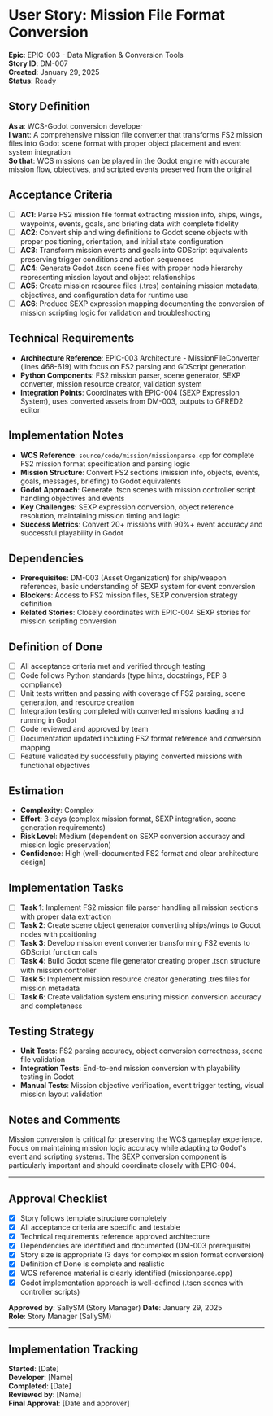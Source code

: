 # User Story: Mission File Format Conversion

**Epic**: EPIC-003 - Data Migration & Conversion Tools  
**Story ID**: DM-007  
**Created**: January 29, 2025  
**Status**: Ready

## Story Definition
**As a**: WCS-Godot conversion developer  
**I want**: A comprehensive mission file converter that transforms FS2 mission files into Godot scene format with proper object placement and event system integration  
**So that**: WCS missions can be played in the Godot engine with accurate mission flow, objectives, and scripted events preserved from the original

## Acceptance Criteria
- [ ] **AC1**: Parse FS2 mission file format extracting mission info, ships, wings, waypoints, events, goals, and briefing data with complete fidelity
- [ ] **AC2**: Convert ship and wing definitions to Godot scene objects with proper positioning, orientation, and initial state configuration
- [ ] **AC3**: Transform mission events and goals into GDScript equivalents preserving trigger conditions and action sequences
- [ ] **AC4**: Generate Godot .tscn scene files with proper node hierarchy representing mission layout and object relationships
- [ ] **AC5**: Create mission resource files (.tres) containing mission metadata, objectives, and configuration data for runtime use
- [ ] **AC6**: Produce SEXP expression mapping documenting the conversion of mission scripting logic for validation and troubleshooting

## Technical Requirements
- **Architecture Reference**: EPIC-003 Architecture - MissionFileConverter (lines 468-619) with focus on FS2 parsing and GDScript generation
- **Python Components**: FS2 mission parser, scene generator, SEXP converter, mission resource creator, validation system
- **Integration Points**: Coordinates with EPIC-004 (SEXP Expression System), uses converted assets from DM-003, outputs to GFRED2 editor

## Implementation Notes
- **WCS Reference**: `source/code/mission/missionparse.cpp` for complete FS2 mission format specification and parsing logic
- **Mission Structure**: Convert FS2 sections (mission info, objects, events, goals, messages, briefing) to Godot equivalents
- **Godot Approach**: Generate .tscn scenes with mission controller script handling objectives and events
- **Key Challenges**: SEXP expression conversion, object reference resolution, maintaining mission timing and logic
- **Success Metrics**: Convert 20+ missions with 90%+ event accuracy and successful playability in Godot

## Dependencies
- **Prerequisites**: DM-003 (Asset Organization) for ship/weapon references, basic understanding of SEXP system for event conversion
- **Blockers**: Access to FS2 mission files, SEXP conversion strategy definition
- **Related Stories**: Closely coordinates with EPIC-004 SEXP stories for mission scripting conversion

## Definition of Done
- [ ] All acceptance criteria met and verified through testing
- [ ] Code follows Python standards (type hints, docstrings, PEP 8 compliance)
- [ ] Unit tests written and passing with coverage of FS2 parsing, scene generation, and resource creation
- [ ] Integration testing completed with converted missions loading and running in Godot
- [ ] Code reviewed and approved by team
- [ ] Documentation updated including FS2 format reference and conversion mapping
- [ ] Feature validated by successfully playing converted missions with functional objectives

## Estimation
- **Complexity**: Complex
- **Effort**: 3 days (complex mission format, SEXP integration, scene generation requirements)
- **Risk Level**: Medium (dependent on SEXP conversion accuracy and mission logic preservation)
- **Confidence**: High (well-documented FS2 format and clear architecture design)

## Implementation Tasks
- [ ] **Task 1**: Implement FS2 mission file parser handling all mission sections with proper data extraction
- [ ] **Task 2**: Create scene object generator converting ships/wings to Godot nodes with positioning
- [ ] **Task 3**: Develop mission event converter transforming FS2 events to GDScript function calls
- [ ] **Task 4**: Build Godot scene file generator creating proper .tscn structure with mission controller
- [ ] **Task 5**: Implement mission resource creator generating .tres files for mission metadata
- [ ] **Task 6**: Create validation system ensuring mission conversion accuracy and completeness

## Testing Strategy
- **Unit Tests**: FS2 parsing accuracy, object conversion correctness, scene file validation
- **Integration Tests**: End-to-end mission conversion with playability testing in Godot
- **Manual Tests**: Mission objective verification, event trigger testing, visual mission layout validation

## Notes and Comments
Mission conversion is critical for preserving the WCS gameplay experience. Focus on maintaining mission logic accuracy while adapting to Godot's event and scripting systems. The SEXP conversion component is particularly important and should coordinate closely with EPIC-004.

---

## Approval Checklist
- [x] Story follows template structure completely
- [x] All acceptance criteria are specific and testable
- [x] Technical requirements reference approved architecture
- [x] Dependencies are identified and documented (DM-003 prerequisite)
- [x] Story size is appropriate (3 days for complex mission format conversion)
- [x] Definition of Done is complete and realistic
- [x] WCS reference material is clearly identified (missionparse.cpp)
- [x] Godot implementation approach is well-defined (.tscn scenes with controller scripts)

**Approved by**: SallySM (Story Manager) **Date**: January 29, 2025  
**Role**: Story Manager (SallySM)

---

## Implementation Tracking
**Started**: [Date]  
**Developer**: [Name]  
**Completed**: [Date]  
**Reviewed by**: [Name]  
**Final Approval**: [Date and approver]